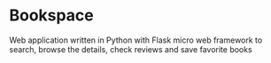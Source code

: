# Bookspace
Web application written in Python with Flask micro web framework to search, browse the details, check reviews and save favorite books
